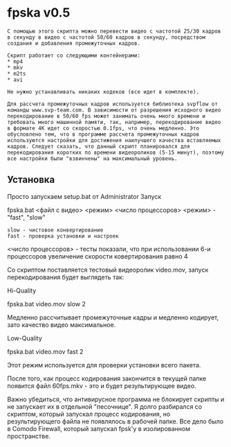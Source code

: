 # fpska v0.5

    С помощью этого скрипта можно перевести видео с частотой 25/30 кадров в секунду в видео с частотой 50/60 кадров в секунду, посредством создания и добавления промежуточных кадров.
    
    Скрипт работает со следующими контейнерами:
    * mp4
    * mkv
    * m2ts
    * avi
    
    Не нужно устанавливать никаких кодеков (все идет в комплекте).
    
    Для рассчета промежуточных кадров используется библиотека svpflow от команды www.svp-team.com. В зависимости от разрешения исходного видео перекодирование в 50/60 fps может занимать очень много времени и требовать много машинной памяти, так, например, перекодирование видео в формате 4K идет со скоростью 0.1fps, что очень медленно. Это обусловлено тем, что в программе рассчета промежуточных кадров используются настройки для достижения наилучшего качества вставляемых кадров. Следует сказать, что данный скрипт планировался для перекодирования коротких по времени видеороликов (5-15 минут), поэтому все настройки были "взвинчены" на максимальный уровень.

## Установка

Просто запускаем setup.bat от Administrator
Запуск

fpska.bat <файл с видео> <режим> <число процессоров> <режим> - "fast", "slow"

    slow - чистовое конвертирование
    fast - проверка установки и настроек

<число процессоров> - тесты показали, что при использовании 6-и процессоров увеличение скорости ковертирования равно 4

Со скриптом поставляется тестовый видеоролик video.mov, запуск перекодирования будет выглядеть так:

Hi-Quality

fpska.bat video.mov slow 2 

Медленно рассчитывает промежуточные кадры и медленно кодирует, зато качество видео максимальное.

Low-Quality

fpska.bat video.mov fast 2 

Этот режим используется для проверки установки всего пакета.

После того, как процесс кодирования закончится в текущей папке появится файл 60fps.mkv - это и будет результирующее видео.

Важно убедиться, что антивирусное программа не блокирует скрипты и не запускает их в отдельной "песочнице". Я долго разбирался со скриптом, который запускал процесс кодирования, но результирующего файла не появлялось в рабочей папке. Все дело было в Comodo Firewall, который запускал fpsk'у в изолированном пространстве.
